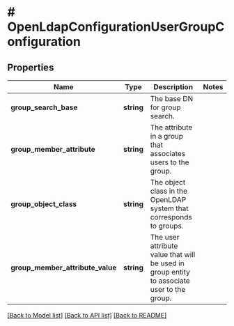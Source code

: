 # # OpenLdapConfigurationUserGroupConfiguration

## Properties

Name | Type | Description | Notes
------------ | ------------- | ------------- | -------------
**group_search_base** | **string** | The base DN for group search. |
**group_member_attribute** | **string** | The attribute in a group that associates users to the group. |
**group_object_class** | **string** | The object class in the OpenLDAP system that corresponds to groups. |
**group_member_attribute_value** | **string** | The user attribute value that will be used in group entity to associate user to the group. |

[[Back to Model list]](../../README.md#models) [[Back to API list]](../../README.md#endpoints) [[Back to README]](../../README.md)

